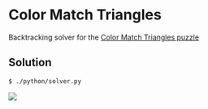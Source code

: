 # Color Match Triangles

Backtracking solver for the [Color Match Triangles puzzle](https://mypuzzlecollection.blogspot.com/2012/03/color-match-triangle.html)

## Solution

```bash
$ ./python/solver.py
```

![](https://user-images.githubusercontent.com/19719047/51446655-1ceda100-1ce3-11e9-8eca-afa1914a0a65.png)

